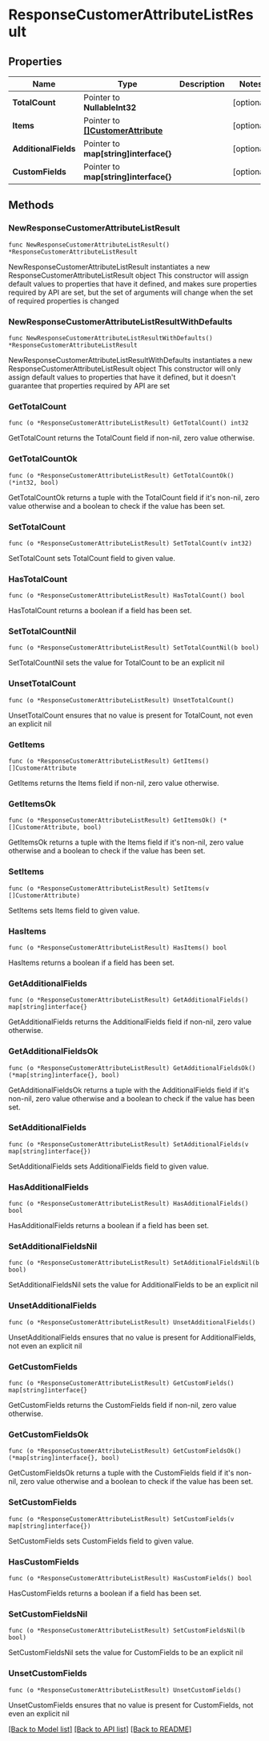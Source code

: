 # ResponseCustomerAttributeListResult

## Properties

Name | Type | Description | Notes
------------ | ------------- | ------------- | -------------
**TotalCount** | Pointer to **NullableInt32** |  | [optional] 
**Items** | Pointer to [**[]CustomerAttribute**](CustomerAttribute.md) |  | [optional] 
**AdditionalFields** | Pointer to **map[string]interface{}** |  | [optional] 
**CustomFields** | Pointer to **map[string]interface{}** |  | [optional] 

## Methods

### NewResponseCustomerAttributeListResult

`func NewResponseCustomerAttributeListResult() *ResponseCustomerAttributeListResult`

NewResponseCustomerAttributeListResult instantiates a new ResponseCustomerAttributeListResult object
This constructor will assign default values to properties that have it defined,
and makes sure properties required by API are set, but the set of arguments
will change when the set of required properties is changed

### NewResponseCustomerAttributeListResultWithDefaults

`func NewResponseCustomerAttributeListResultWithDefaults() *ResponseCustomerAttributeListResult`

NewResponseCustomerAttributeListResultWithDefaults instantiates a new ResponseCustomerAttributeListResult object
This constructor will only assign default values to properties that have it defined,
but it doesn't guarantee that properties required by API are set

### GetTotalCount

`func (o *ResponseCustomerAttributeListResult) GetTotalCount() int32`

GetTotalCount returns the TotalCount field if non-nil, zero value otherwise.

### GetTotalCountOk

`func (o *ResponseCustomerAttributeListResult) GetTotalCountOk() (*int32, bool)`

GetTotalCountOk returns a tuple with the TotalCount field if it's non-nil, zero value otherwise
and a boolean to check if the value has been set.

### SetTotalCount

`func (o *ResponseCustomerAttributeListResult) SetTotalCount(v int32)`

SetTotalCount sets TotalCount field to given value.

### HasTotalCount

`func (o *ResponseCustomerAttributeListResult) HasTotalCount() bool`

HasTotalCount returns a boolean if a field has been set.

### SetTotalCountNil

`func (o *ResponseCustomerAttributeListResult) SetTotalCountNil(b bool)`

 SetTotalCountNil sets the value for TotalCount to be an explicit nil

### UnsetTotalCount
`func (o *ResponseCustomerAttributeListResult) UnsetTotalCount()`

UnsetTotalCount ensures that no value is present for TotalCount, not even an explicit nil
### GetItems

`func (o *ResponseCustomerAttributeListResult) GetItems() []CustomerAttribute`

GetItems returns the Items field if non-nil, zero value otherwise.

### GetItemsOk

`func (o *ResponseCustomerAttributeListResult) GetItemsOk() (*[]CustomerAttribute, bool)`

GetItemsOk returns a tuple with the Items field if it's non-nil, zero value otherwise
and a boolean to check if the value has been set.

### SetItems

`func (o *ResponseCustomerAttributeListResult) SetItems(v []CustomerAttribute)`

SetItems sets Items field to given value.

### HasItems

`func (o *ResponseCustomerAttributeListResult) HasItems() bool`

HasItems returns a boolean if a field has been set.

### GetAdditionalFields

`func (o *ResponseCustomerAttributeListResult) GetAdditionalFields() map[string]interface{}`

GetAdditionalFields returns the AdditionalFields field if non-nil, zero value otherwise.

### GetAdditionalFieldsOk

`func (o *ResponseCustomerAttributeListResult) GetAdditionalFieldsOk() (*map[string]interface{}, bool)`

GetAdditionalFieldsOk returns a tuple with the AdditionalFields field if it's non-nil, zero value otherwise
and a boolean to check if the value has been set.

### SetAdditionalFields

`func (o *ResponseCustomerAttributeListResult) SetAdditionalFields(v map[string]interface{})`

SetAdditionalFields sets AdditionalFields field to given value.

### HasAdditionalFields

`func (o *ResponseCustomerAttributeListResult) HasAdditionalFields() bool`

HasAdditionalFields returns a boolean if a field has been set.

### SetAdditionalFieldsNil

`func (o *ResponseCustomerAttributeListResult) SetAdditionalFieldsNil(b bool)`

 SetAdditionalFieldsNil sets the value for AdditionalFields to be an explicit nil

### UnsetAdditionalFields
`func (o *ResponseCustomerAttributeListResult) UnsetAdditionalFields()`

UnsetAdditionalFields ensures that no value is present for AdditionalFields, not even an explicit nil
### GetCustomFields

`func (o *ResponseCustomerAttributeListResult) GetCustomFields() map[string]interface{}`

GetCustomFields returns the CustomFields field if non-nil, zero value otherwise.

### GetCustomFieldsOk

`func (o *ResponseCustomerAttributeListResult) GetCustomFieldsOk() (*map[string]interface{}, bool)`

GetCustomFieldsOk returns a tuple with the CustomFields field if it's non-nil, zero value otherwise
and a boolean to check if the value has been set.

### SetCustomFields

`func (o *ResponseCustomerAttributeListResult) SetCustomFields(v map[string]interface{})`

SetCustomFields sets CustomFields field to given value.

### HasCustomFields

`func (o *ResponseCustomerAttributeListResult) HasCustomFields() bool`

HasCustomFields returns a boolean if a field has been set.

### SetCustomFieldsNil

`func (o *ResponseCustomerAttributeListResult) SetCustomFieldsNil(b bool)`

 SetCustomFieldsNil sets the value for CustomFields to be an explicit nil

### UnsetCustomFields
`func (o *ResponseCustomerAttributeListResult) UnsetCustomFields()`

UnsetCustomFields ensures that no value is present for CustomFields, not even an explicit nil

[[Back to Model list]](../README.md#documentation-for-models) [[Back to API list]](../README.md#documentation-for-api-endpoints) [[Back to README]](../README.md)


